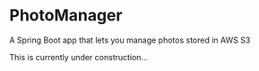 # PhotoManager
A Spring Boot app that lets you manage photos stored in AWS S3

This is currently under construction...
